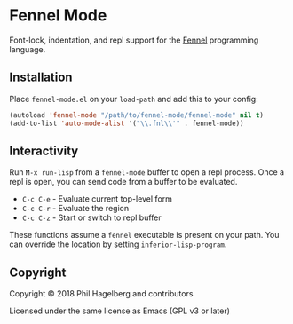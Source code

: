 # Fennel Mode

Font-lock, indentation, and repl support for the
[Fennel](https://github.com/bakpakin/Fennel) programming language.

## Installation

Place `fennel-mode.el` on your `load-path` and add this to your config:

```lisp
(autoload 'fennel-mode "/path/to/fennel-mode/fennel-mode" nil t)
(add-to-list 'auto-mode-alist '("\\.fnl\\'" . fennel-mode))
```

## Interactivity

Run `M-x run-lisp` from a `fennel-mode` buffer to open a repl
process. Once a repl is open, you can send code from a buffer to be
evaluated.

* `C-c C-e` - Evaluate current top-level form
* `C-c C-r` - Evaluate the region
* `C-c C-z` - Start or switch to repl buffer

These functions assume a `fennel` executable is present on your
path. You can override the location by setting `inferior-lisp-program`.

## Copyright

Copyright © 2018 Phil Hagelberg and contributors

Licensed under the same license as Emacs (GPL v3 or later)
